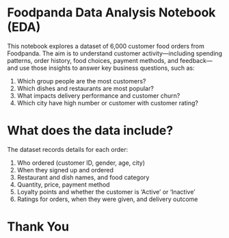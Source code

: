  # Foodpanda Data Analysis Notebook (EDA)
 This notebook explores a dataset of 6,000 customer food orders from Foodpanda. The aim is to understand customer activity—including spending patterns, order history, food choices, payment methods, and feedback—and use those insights to answer key business questions, such as:
 1. Which group people are the most customers?
 2. Which dishes and restaurants are most popular?
 3. What impacts delivery performance and customer churn?
 4. Which city have high number or customer with customer rating?
# What does the data include?
The dataset records details for each order:
1. Who ordered (customer ID, gender, age, city)
2. When they signed up and ordered
3. Restaurant and dish names, and food category
4. Quantity, price, payment method
5. Loyalty points and whether the customer is ‘Active’ or ‘Inactive’
6. Ratings for orders, when they were given, and delivery outcome

# Thank You
